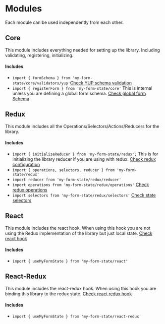 # Modules

Each module can be used independently from each other.

## Core

This module includes everything needed for setting up the library. Including validating, registering, initializing.

#### Includes

- `import { formSchema } from 'my-form-state/core/validators/yup'`<a href="/#/core/validators/README#yup">Check YUP schema validation</a>
- `import { registerForm } from 'my-form-state/core'` This is internal unless you are defining a global form schema. <a href="/#/core/global/README.md">Check global form Schema</a>

## Redux

This module includes all the Operations/Selectors/Actions/Reducers for the library.

#### Includes

- `import { initializeReducer } from 'my-form-state/redux';` This is for initializing the library reducer if you are using with redux. <a href="/#/redux/get-started/README#my-form-library-redux-configuration">Check redux configuration</a>
- `import { operations, selectors, reducer } from 'my-form-state/redux'`
- `import reducer from 'my-form-state/redux/reducer'`
- `import operations from 'my-form-state/redux/operations'` <a href="/#/redux/operations/README#operations">Check redux operations</a>
- `import selectors from 'my-form-state/redux/selectors'` <a href="/#/redux/selectors/README#selectors">Check state selectors</a>

## React

This module includes the react hook. When using this hook you are not using the Redux implementation of the library but just local state.
<a href="/#/react/hook/README#react-hooks">Check react hook</a>

#### Includes

- `import { useMyFormState } from 'my-form-state/react'`

## React-Redux

This module includes the react-redux hook. When using this hook you are binding this library to the redux state.
<a href="/#/react-redux/hook/README#react-redux-hooks">Check react redux hook</a>

#### Includes

- `import { useMyFormState } from 'my-form-state/react-redux'`
